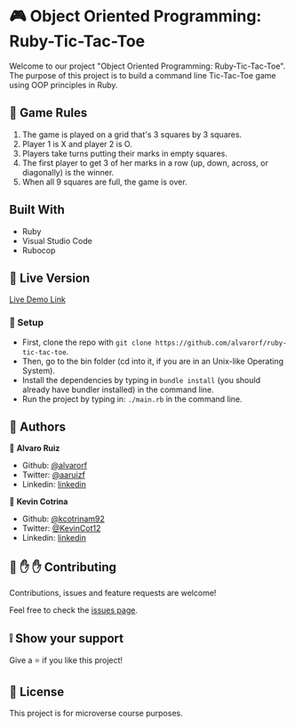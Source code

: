 # :video_game: Object Oriented Programming: Ruby-Tic-Tac-Toe 

Welcome to our project "Object Oriented Programming: Ruby-Tic-Tac-Toe". The purpose of this project is to build a command line Tic-Tac-Toe game using OOP principles in Ruby.

## :hammer: Game Rules
  1. The game is played on a grid that's 3 squares by 3 squares.
  2. Player 1 is X and player 2 is O.
  3. Players take turns putting their marks in empty squares.
  4. The first player to get 3 of her marks in a row (up, down, across, or diagonally) is the winner.
  5. When all 9 squares are full, the game is over.

## Built With

- Ruby
- Visual Studio Code
- Rubocop

## :red_circle: Live Version

  [Live Demo Link](https://repl.it/@kevincotrina/Tic-Tac-Toe#main.rb)

### :construction_worker: Setup

- First, clone the repo with `git clone https://github.com/alvarorf/ruby-tic-tac-toe`.
- Then, go to the bin folder (cd into it, if you are in an Unix-like Operating System).
- Install the dependencies by typing in `bundle install` (you should already have bundler installed) in the command line.
- Run the project by typing in: `./main.rb` in the command line.


## :bust_in_silhouette: Authors

👤 **Alvaro Ruiz**

- Github: [@alvarorf](https://github.com/alvarorf)
- Twitter: [@aaruizf](https://twitter.com/aaruizf)
- Linkedin: [linkedin](https://www.linkedin.com/in/alvaro-r-22810915a/)

👤 **Kevin Cotrina**

- Github: [@kcotrinam92](https://github.com/kcotrinam92)
- Twitter: [@KevinCot12](https://twitter.com/KevinCot12)
- Linkedin: [linkedin](https://www.linkedin.com/in/kevin-cotrina-6208b7149/)

## 🤝 :raised_hand: :raised_hand: Contributing

Contributions, issues and feature requests are welcome!

Feel free to check the [issues page](https://github.com/alvarorf/ruby-tic-tac-toe/issues/).

## :grey_exclamation: Show your support

Give a ⭐️ if you like this project!


## 📝 License

This project is for microverse course purposes.
